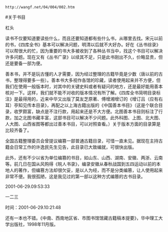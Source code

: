 `http://wangf.net/04/004/002.htm`

#关于书目

杠头

读书不仅要知道要读些什么，而且还要知道都有些什么书，从哪里去找。宋元以前的书，《四库全书》基本可以解决问题，明清以后就不大好办。好在《丛书综录》可以帮很大的忙，因为重要的书大多被收到了各种丛书当中，找这个书目可以解决许多问题。现在又有《丛书广录》以续其不足，只是此书刚出不久，价略显贵，但还是要备一部为便。  

善本书，并不是玩古懂的人才需要，因为经过整理的古籍毕竟是少数（唐以前的古书，整理得要多一些）。善本书大多视作各馆的珍藏，读者使用起来并不方便，但我们在使用一般版本时，对其中的关键史料或者有疑问的地方，还是最好能用善本核对一下。这样，我们就不能不对收的版本情况有所了解。《四库全书简明目录标注》是最得用的，近来中华又出版了莫友芝原著、傅增湘增订的《增订吕（应有右耳）亭知见传本目录》，再配之以上海古籍出版的《中国善本书目》（这是个联合目录，收罗颇富，缺点是不注行款，用起来还是不大方便。北图善本书目则标注了行款，加之北图书藏丰富，这部书目可以解决不少问题。此外科图、上图、北大图、人大图、山西省图等都出过善本书目，可以对照查看。）关于版本方面的目录算是比较齐备了。  

全国古籍整理委员会曾提议编篡一部普通古籍目录，可惜一直未见。据现在主持古籍会日常工作的许逸民先生见告，此目录已大致编就，可很快出版。 

此外，还有不少以省为单位编篡的书目，如山东、山西、湖南、安徽、两浙、云南等。前几日在国从风购得《皖人书录》，编录安徽从春秋战国到五四运动以前的本地人的著作，但编篡方法却很欠妥，是以人为经，而不是分类编篡，让人使用起来非常不便。我很孤陋，这是我见过的第一部以这种方式编篡的古书目录。 

  

2001-06-29.09:53:33

一二三

时间：2001-06-29.10:21:48 

还有一本也不错。《中南、西南地区省、市图书馆馆藏古籍稿本提要》，华中理工大学出版社，1998年11月版。
